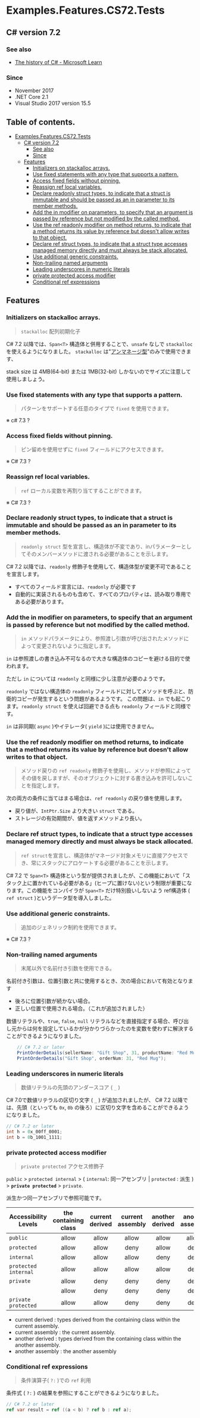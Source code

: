 # Examples.Features.CS72.Tests

##  C# version 7.2

### See also

* [The history of C# - Microsoft Learn](https://learn.microsoft.com/ja-jp/dotnet/csharp/whats-new/csharp-version-history#c-version-72)

### Since

- November 2017
- .NET Core 2.1
- Visual Studio 2017 version 15.5


## Table of contents. <!-- omit in toc -->

- [Examples.Features.CS72.Tests](#examplesfeaturescs72tests)
  - [C# version 7.2](#c-version-72)
    - [See also](#see-also)
    - [Since](#since)
  - [Features](#features)
    - [Initializers on stackalloc arrays.](#initializers-on-stackalloc-arrays)
    - [Use fixed statements with any type that supports a pattern.](#use-fixed-statements-with-any-type-that-supports-a-pattern)
    - [Access fixed fields without pinning.](#access-fixed-fields-without-pinning)
    - [Reassign ref local variables.](#reassign-ref-local-variables)
    - [Declare readonly struct types, to indicate that a struct is immutable and should be passed as an in parameter to its member methods.](#declare-readonly-struct-types-to-indicate-that-a-struct-is-immutable-and-should-be-passed-as-an-in-parameter-to-its-member-methods)
    - [Add the in modifier on parameters, to specify that an argument is passed by reference but not modified by the called method.](#add-the-in-modifier-on-parameters-to-specify-that-an-argument-is-passed-by-reference-but-not-modified-by-the-called-method)
    - [Use the ref readonly modifier on method returns, to indicate that a method returns its value by reference but doesn't allow writes to that object.](#use-the-ref-readonly-modifier-on-method-returns-to-indicate-that-a-method-returns-its-value-by-reference-but-doesnt-allow-writes-to-that-object)
    - [Declare ref struct types, to indicate that a struct type accesses managed memory directly and must always be stack allocated.](#declare-ref-struct-types-to-indicate-that-a-struct-type-accesses-managed-memory-directly-and-must-always-be-stack-allocated)
    - [Use additional generic constraints.](#use-additional-generic-constraints)
    - [Non-trailing named arguments](#non-trailing-named-arguments)
    - [Leading underscores in numeric literals](#leading-underscores-in-numeric-literals)
    - [private protected access modifier](#private-protected-access-modifier)
    - [Conditional ref expressions](#conditional-ref-expressions)


## Features

### Initializers on stackalloc arrays.

> `stackalloc` 配列初期化子

C# 7.2 以降では、`Span<T>` 構造体と併用することで、`unsafe` なしで `stackalloc` を使えるようになりました。
`stackalloc` は"[アンマネージ型](https://docs.microsoft.com/ja-jp/dotnet/csharp/language-reference/builtin-types/unmanaged-types)"のみで使用できます、

stack size は 4MB(64-bit) または 1MB(32-bit) しかないのでサイズに注意して使用しましょう。


### Use fixed statements with any type that supports a pattern.

> パターンをサポートする任意のタイプで `fixed` を使用できます。

※ c# 7.3 ?


### Access fixed fields without pinning.

> ピン留めを使用せずに `fixed` フィールドにアクセスできます。

※ C# 7.3 ?


### Reassign ref local variables.

> `ref` ローカル変数を再割り当てすることができます。

※ C# 7.3 ?


### Declare readonly struct types, to indicate that a struct is immutable and should be passed as an in parameter to its member methods.

> `readonly struct` 型を宣言し、構造体が不変であり、inパラメーターとしてそのメンバーメソッドに渡される必要があることを示します。

C# 7.2 以降では、`readonly` 修飾子を使用して、構造体型が変更不可であることを宣言します。

* すべてのフィールド宣言には、`readonly` が必要です
* 自動的に実装されるものも含めて、すべてのプロパティは、読み取り専用である必要があります。


### Add the in modifier on parameters, to specify that an argument is passed by reference but not modified by the called method.

> `in` メソッドパラメータにより、参照渡し引数が呼び出されたメソッドによって変更されないように指定します。

`in` は参照渡しの書き込み不可なるので大きな構造体のコピーを避ける目的で使われます。

ただし `in` については `readonly` と同様に少し注意が必要のようです。

`readonly` ではない構造体の `readonly` フィールドに対してメソッドを呼ぶと、防衛的コピーが発生するという問題があるようです。
この問題は、`in` でも起こります。`readonly struct` を使えば回避できる点も `readonly` フィールドと同様です。

 `in` は非同期( `async` )やイテレータ( `yield` )には使用できません。


### Use the ref readonly modifier on method returns, to indicate that a method returns its value by reference but doesn't allow writes to that object.

> メソッド戻りの `ref readonly` 修飾子を使用し、メソッドが参照によってその値を戻しますが、そのオブジェクトに対する書き込みを許可しないことを指定します。

次の両方の条件に当てはまる場合は、`ref readonly` の戻り値を使用します。

* 戻り値が、`IntPtr.Size` より大きい `struct` である。
* ストレージの有効期間が、値を返すメソッドより長い。


### Declare ref struct types, to indicate that a struct type accesses managed memory directly and must always be stack allocated.

> `ref struct`を宣言し、構造体がマネージド対象メモリに直接アクセスでき、常にスタックにアロケートする必要があることを示します。

C# 7.2 で `Span<T>` 構造体という型が提供されましたが、この機能において「スタック上に置かれている必要がある」(ヒープに置けない)という制限が重要になります。この機能をコンパイラが `Span<T>` だけ特別扱いしないよう ref構造体 ( `ref struct` )というデータ型を導入しました。


### Use additional generic constraints.

> 追加のジェネリック制約を使用できます。

※ C# 7.3 ?


### Non-trailing named arguments

> 末尾以外で名前付き引数を使用できる。

名前付き引数は、位置引数と共に使用するとき、次の場合において有効となります

- 後ろに位置引数が続かない場合。
- 正しい位置で使用される場合。（これが追加されました）

数値リテラルや、`true`, `false`, `null` リテラルなどを直接指定する場合、呼び出し元からは何を設定しているかが分かりづらかったのを変数を使わずに解決することができるようになりました。 

```cs
    // C# 7.2 or later
    PrintOrderDetails(sellerName: "Gift Shop", 31, productName: "Red Mug");
    PrintOrderDetails("Gift Shop", orderNum: 31, "Red Mug");
```


### Leading underscores in numeric literals

> 数値リテラルの先頭のアンダースコア ( `_` )

C# 7.0で数値リテラルの区切り文字 ( `_` ) が追加されましたが、
C# 7.2 以降では、先頭（といっても `0x`, `0b` の後ろ）に区切り文字を含めることができるようになりました。

```cs
// C# 7.2 or later
int h = 0x_00ff_0001;
int b = 0b_1001_1111;
```


### private protected access modifier

> `private protected` アクセス修飾子

`public` > `protected internal` > ( `internal`: 同一アセンブリ | `protected` : 派生 ) > **`private protected`** > `private`.

派生かつ同一アセンブリで参照可能です。

| Accessibility Levels | the containing class | current derived | current assembly | another derived | another assembly |
| -------------------- | :------------------: | :-------------: | :--------------: | :-------------: | :--------------: |
| `public`             |        allow         |      allow      |      allow       |      allow      |      allow:      |
| `protected`          |        allow         |      allow      |       deny       |      allow      |       deny       |
| `internal`           |        allow         |      allow      |      allow       |      deny       |       deny       |
| `protected internal` |        allow         |      allow      |      allow       |      allow      |       deny       |
| `private`            |        allow         |      deny       |       deny       |      deny       |       deny       |
| <Unspecified>        |        allow         |      deny       |       deny       |      deny       |       deny       |
| `private protected`  |        allow         |      allow      |       deny       |      deny       |       deny       |

- current derived : types derived from the containing class within the current assembly.
- current assembly : the current assembly.
- another derived : types derived from the containing class within the another assembly.
- another assembly : the another assembly


### Conditional ref expressions

> 条件演算子( `?:` )での `ref` 利用

条件式 ( `?:` ) の結果を参照にすることができるようになりました。

```cs
// C# 7.2 or later
ref var result = ref ((a < b) ? ref b : ref a);
```
